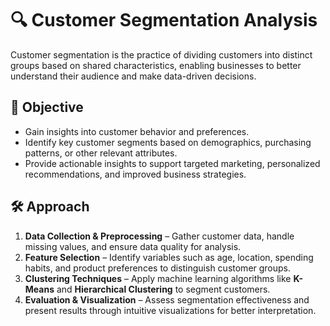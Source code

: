 # 🔍 Customer Segmentation Analysis

Customer segmentation is the practice of dividing customers into distinct groups based on shared characteristics, enabling businesses to better understand their audience and make data-driven decisions.

## 📌 Objective
- Gain insights into customer behavior and preferences.  
- Identify key customer segments based on demographics, purchasing patterns, or other relevant attributes.  
- Provide actionable insights to support targeted marketing, personalized recommendations, and improved business strategies.  

## 🛠 Approach
1. **Data Collection & Preprocessing** – Gather customer data, handle missing values, and ensure data quality for analysis.  
2. **Feature Selection** – Identify variables such as age, location, spending habits, and product preferences to distinguish customer groups.  
3. **Clustering Techniques** – Apply machine learning algorithms like **K-Means** and **Hierarchical Clustering** to segment customers.  
4. **Evaluation & Visualization** – Assess segmentation effectiveness and present results through intuitive visualizations for better interpretation.  

